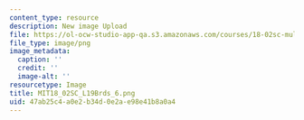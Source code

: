 ```yaml
---
content_type: resource
description: New image Upload
file: https://ol-ocw-studio-app-qa.s3.amazonaws.com/courses/18-02sc-multivariable-calculus-fall-2010/47ab25c4a0e2b34d0e2ae98e41b8a0a4_MIT18_02SC_L19Brds_6.png
file_type: image/png
image_metadata:
  caption: ''
  credit: ''
  image-alt: ''
resourcetype: Image
title: MIT18_02SC_L19Brds_6.png
uid: 47ab25c4-a0e2-b34d-0e2a-e98e41b8a0a4
---
```

